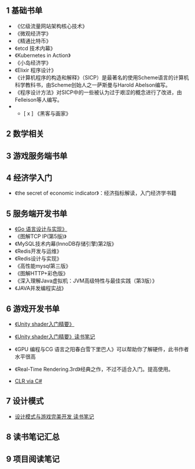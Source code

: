 
## 1 基础书单

* 《亿级流量网站架构核心技术》
* 《微观经济学》
* 《精通比特币》
* 《etcd 技术内幕》
* 《Kubernetes in Action》
* 《小岛经济学》
* 《Elixir 程序设计》
* 《计算机程序的构造和解释》（SICP）是最著名的使用Scheme语言的计算机科学教科书，由Scheme创始人之一萨斯曼与Harold Abelson编写。
* 《程序设计方法》对SICP中的一些被认为过于艰涩的概念进行了改进，由Felleison等人编写。
* - [ x ] 《黑客与画家》

## 2 数学相关
## 3 游戏服务端书单

## 4 经济学入门

* 《the secret of economic indicator》：经济指标解读，入门经济学书籍

## 5 服务端开发书单

* [《Go 语言设计与实现》](https://draveness.me/golang/)
* 《图解TCP IP(第5版)》
* 《MySQL技术内幕(InnoDB存储引擎)第2版》
* 《Redis开发与运维》
* 《Redis设计与实现》
* 《高性能mysql第三版》
* 《图解HTTP+彩色版》
* 《深入理解Java虚拟机：JVM高级特性与最佳实践（第3版）》
* 《JAVA并发编程实战》
## 6 游戏开发书单

* [《Unity shader入门精要》](/1.Unity+Shader入门精要/Unity+Shader入门精要.pdf)

* [《Unity shader入门精要》读书笔记](/1.Unity+Shader入门精要/读书笔记.md)

* 《GPU 编程与CG 语言之阳春白雪下里巴人》可以帮助你了解硬件，此书作者水平很高

* 《Real-Time Rendering.3rd》经典之作，不过不适合入门。提高使用。

*  [CLR via C#]()

## 7 设计模式

* [设计模式与游戏完美开发 读书笔记](/3.设计模式与完美开发/读书笔记.md)


## 8 读书笔记汇总

## 9 项目阅读笔记
